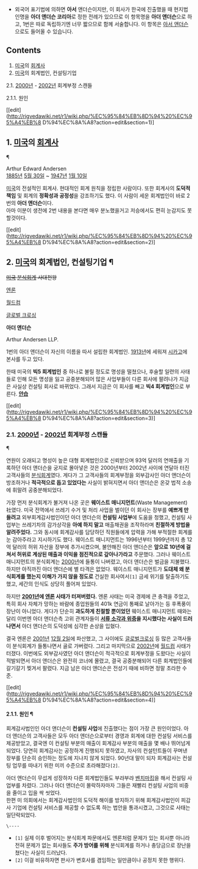   * 외국어 표기법에 의하면 **아서** 앤더슨이지만, 이 회사가 한국에 진출했을 때 현지법인명을 **아더 앤더슨 코리아**로 정한 전례가 있으므로 이 항목명을 **아더 앤더슨**으로 하고, 1번은 따로 독립하기엔 너무 짧으므로 함께 서술합니다. 이 항목은 [아서 앤더슨](%EC%95%84%EC%84%9C%20%EC%95%A4%EB%8D%94%EC%8A%A8.md)으로도 들어올 수 있습니다.  

## Contents

    

1. [미국](%EB%AF%B8%EA%B5%AD.md)의 [회계사](%ED%9A%8C%EA%B3%84%EC%82%AC.md)
2. [미국](%EB%AF%B8%EA%B5%AD.md)의 회계법인, 컨설팅기업 
    

2.1. [2000년](2000%EB%85%84.md) \- [2002년](2002%EB%85%84.md) 회계부정 스캔들

    

2.1.1. 원인

[[edit](http://rigvedawiki.net/r1/wiki.php/%EC%95%84%EB%8D%94%20%EC%95%A4%EB%8
D%94%EC%8A%A8?action=edit&section=1)]

## 1. [미국](%EB%AF%B8%EA%B5%AD.md)의 [회계사](%ED%9A%8C%EA%B3%84%EC%82%AC.md)
¶

Arthur Edward Andersen  
[1885년](1885%EB%85%84.md) [5월 30일](5%EC%9B%94%2030%EC%9D%BC.md) ~
[1947년](1947%EB%85%84.md) [1월 10일](1%EC%9B%94%2010%EC%9D%BC.md)

  

[미국](%EB%AF%B8%EA%B5%AD.md)의 전설적인 회계사. 현대적인 회계 원칙을 정립한 사람이다. 또한 회계사의 **도덕적
책임** 및 회계의 **정확성과 공정성**을 강조하기도 했다. 이 사람이 세운 회계법인이 바로 2번의 **아더 앤더슨**이다.  
아마 이분이 생전에 2번 내용을 본다면 매우 분노했을거고 저승에서도 편히 눈감지도 못할것이다.

[[edit](http://rigvedawiki.net/r1/wiki.php/%EC%95%84%EB%8D%94%20%EC%95%A4%EB%8
D%94%EC%8A%A8?action=edit&section=2)]

## 2. [미국](%EB%AF%B8%EA%B5%AD.md)의 회계법인, 컨설팅기업 ¶

<del>[미국](%EB%AF%B8%EA%B5%AD.md)
[분식회계](%EB%B6%84%EC%8B%9D%ED%9A%8C%EA%B3%84.md) 사대천왕</del>

[엔론](%EC%97%94%EB%A1%A0.md)

[월드컴](%EC%9B%94%EB%93%9C%EC%BB%B4.md)

[글로벌 크로싱](%EA%B8%80%EB%A1%9C%EB%B2%8C%20%ED%81%AC%EB%A1%9C%EC%8B%B1.md)

**아더 앤더슨**
  
Arthur Andersen LLP.

  

1번의 아더 앤더슨이 자신의 이름을 따서 설립한 회계법인. [1913년](1913%EB%85%84.md)에 세워져
[시카고](%EC%8B%9C%EC%B9%B4%EA%B3%A0.md)에 본사를 두고 있다.

  

한때 미국의 **빅5 회계법인** 중 하나로 불릴 정도로 명성을 떨쳤으나, 후술할 일련의 사태들로 인해 모든 명성을 잃고 공중분해되어 많은
사업부들이 다른 회사에 팔려나가 지금은 사실상 컨설팅 회사로 바뀌었다. 그래서 지금은 이 회사를 빼고 **빅4 회계법인**으로 부른다.
**[안습](%EC%95%88%EC%8A%B5.md)**

  

[[edit](http://rigvedawiki.net/r1/wiki.php/%EC%95%84%EB%8D%94%20%EC%95%A4%EB%8
D%94%EC%8A%A8?action=edit&section=3)]

### 2.1. [2000년](2000%EB%85%84.md) \- [2002년](2002%EB%85%84.md) 회계부정 스캔들
¶

연원이 오래되고 명성이 높은 대형 회계법인으로 신뢰받으며 93억 달러의 연매출을 기록하던 아더 앤더슨을 궁지로 몰아넣은 것은 2000년부터
2002년 사이에 연달아 터진 고객사들의 [분식회계](%EB%B6%84%EC%8B%9D%ED%9A%8C%EA%B3%84.md)였다.
게다가 그 고객사들의 회계부정을 외부감사인 아더 앤더슨이 방조하거나 **적극적으로 돕고 있었다는** 사실이 밝혀지면서 아더 앤더슨은 온갖
법적 소송에 휘말려 공중분해되었다.

  

가장 먼저 분식회계가 불거져 나온 곳은 **웨이스트 매니지먼트**(Waste Management) 社였다. 미국 전역에서 쓰레기 수거 및
처리 사업을 벌이던 이 회사는 장부를 **예쁘게 만들려고** 외부회계감사법인이던 아더 앤더슨의 **컨설팅 사업부**에 도움을 청했고, 컨설팅
사업부는 쓰레기차의 감가상각을 **아예 하지 말고** 매출채권을 조작하라며 **친절하게 방법을 알려주었다.** 그와 동시에 회계감사를
담당하던 직원들에게 압력을 가해 부적절한 회계를 눈 감아주라고 지시하기도 했다. 웨이스트 매니지먼트는 1996년부터 1999년까지 총 12억
달러의 허위 자산을 장부에 추가시켰으며, 불안해진 아더 앤더슨은 **앞으로 10년에 걸쳐서 허위로 계상된 매출과 이익을 점진적으로
갚아나가라고** 주문했다. 그러나 웨이스트 매니지먼트의 분식회계는 [2000년](2000%EB%85%84.md)에 들통이 나버렸고,
아더 앤더슨은 벌금을 지불했다. 하지만 아직까진 아더 앤더슨에 별 타격은 없었다. 웨이스트 매니지먼트가 **도대체 왜 분식회계를 했는지
이해가 가지 않을 정도로** 건실한 회사여서`[1]` 금세 위기를 탈출하기도 했고, 세간의 인식도 상당히 풀어져 있었다.

  

하지만 **[2001년](2001%EB%85%84.md)에 [엔론](%EC%97%94%EB%A1%A0.md) 사태가
터져버렸다.** 엔론 사태는 미국 경제에 큰 충격을 주었고, 특히 회사 자체가 망하는 바람에 종업원들의 401k 연금이 통째로 날아가는 등
후폭풍이 장난이 아니었다. 게다가 단순히 **과도하게 친절할 뿐이었던** 웨이스트 매니지먼트 때와는 달리 이번엔 아더 앤더슨측 고위
관계자들이 **[서류 소각과 위증](%EC%9C%84%EC%A6%9D%EA%B3%BC%20%EC%A6%9D%EA%B1%B0%EC%9D%B8%EB%A9%B8%EC%9D%98%20%EC%A3%84.md)을 지시했다는 사실이 드러나면서** 아더 앤더슨의 도덕성에 심각한 손상을
입혔다.

  

결국 엔론은 [2001년](2001%EB%85%84.md) [12월 2일](12%EC%9B%94%202%EC%9D%BC.md)에
파산했고, 그 사이에도 [글로벌크로싱](%EA%B8%80%EB%A1%9C%EB%B2%8C%20%ED%81%AC%EB%A1%9C%EC%8B%B1.md) 등 많은
고객사들이 분식회계가 들통나면서 골로 가버렸다. 그리고 마지막으로 [2002년](2002%EB%85%84.md)에
[월드컴](%EC%9B%94%EB%93%9C%EC%BB%B4.md) 사태가 터졌다. 이번에도 외부감사였던 아더 앤더슨이 적극적으로
회계부정을 도왔다는 사실이 적발되면서 아더 앤더슨은 완전히 코너에 몰렸고, 결국 공중분해되어 다른 회계법인들에 갈기갈기 찢겨서 팔렸다. 지금
남은 아더 앤더슨은 전성기 때에 비하면 정말 초라한 수준.

[[edit](http://rigvedawiki.net/r1/wiki.php/%EC%95%84%EB%8D%94%20%EC%95%A4%EB%8
D%94%EC%8A%A8?action=edit&section=4)]

#### 2.1.1. 원인 ¶

회계감사법인인 아더 앤더슨이 **컨설팅 사업**에 진출했다는 점이 가장 큰 원인이었다. 아더 앤더슨의 고객사들은 모두 아더 앤더슨으로부터
경영과 회계에 대한 컨설팅 서비스를 제공받았고, 결국엔 이 컨설팅 부분의 매출이 회계감사 부분의 매출을 몇 배나 뛰어넘게 되었다. 당연히
회계감사는 공정하게 진행되지 못하였고, 자사의 컨설턴트들이 꾸며낸 장부를 단순히 승인하는 정도에 지나지 않게 되었다. 90년대 말이 되자
회계감사는 컨설팅 업무를 따내기 위한 미끼 수준으로 초라해졌다`[2]`.

  

아더 앤더슨이 무섭게 성장하자 다른 회계법인들도 부랴부랴
[벤치마킹](%EB%B2%A4%EC%B9%98%EB%A7%88%ED%81%AC.md)을 해서 컨설팅 사업부를 차렸다. 그러나 아더
앤더슨이 몰락하자마자 그들은 재빨리 컨설팅 사업의 비중을 줄이고 입을 싹 씻었다.  
한편 미 의회에서는 회계감사법인의 도덕적 해이를 방지하기 위해 회계감사법인이 피감사 기업에 컨설팅 서비스를 제공할 수 없도록 하는 법안을
통과시켰고, 그것으로 사태는 일단락되었다.

`\----`

  * `[1]` 실제 이후 벌어지는 분식회계 파문에서도 엔론처럼 문제가 있는 회사뿐 아니라 전혀 문제가 없는 회사들도 **주가 방어를 위해** 분식회계를 하거나 충당금으로 장난을 쳤다는 사실이 드러났다.
  * `[2]` 이걸 비유하자면 판사가 변호사를 겸임하는 일만큼이나 공정치 못한 행위다.

